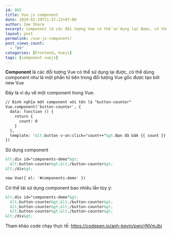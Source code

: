 ```yaml
---
id: 865
title: Vue.js component
date: 2020-02-29T21:57:22+07:00
author: Ime Share
excerpt: Component là các đối tượng Vue có thể sử dụng lại được, có thể dùng component như là một phần tử bên trong đối tượng Vue gốc được tạo bởi new Vue
layout: post
permalink: /vue-js-component/
post_views_count:
  - "89"
categories: [Frontend, Vuejs]
tags: [component vuejs]
---
```

**Component** là các đối tượng Vue có thể sử dụng lại được, có thể dùng component như là một phần tử bên trong đối tượng Vue gốc được tạo bởi new Vue

Đây là ví dụ về một component trong Vue:

```html
// Định nghĩa một component với tên là "button-counter"
Vue.component('button-counter', {
  data: function () {
    return {
      count: 0
    }
  },
  template: '&lt;button v-on:click="count++"&gt;Bạn đã bấm {{ count }} lần.&lt;/button&gt;'
})
```

Sử dụng component

```html
&lt;div id="components-demo"&gt;
  &lt;button-counter&gt;&lt;/button-counter&gt;
&lt;/div&gt;

new Vue({ el: '#components-demo' })
```

Có thể tái sử dụng component bao nhiêu lần tùy ý:

```html
&lt;div id="components-demo"&gt;
  &lt;button-counter&gt;&lt;/button-counter&gt;
  &lt;button-counter&gt;&lt;/button-counter&gt;
  &lt;button-counter&gt;&lt;/button-counter&gt;
&lt;/div&gt;
```

Tham khảo code chạy thực tế: <https://codepen.io/anh-kevin/pen/rNVmJbj>